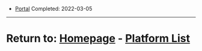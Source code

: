 - [Portal](/into-the-void/VideoGames/Steam/Portal) Completed: 2022-03-05

* * *
# Return to: [Homepage](/into-the-void/index) - [Platform List](into-the-void/VideoGames/videogame-index)